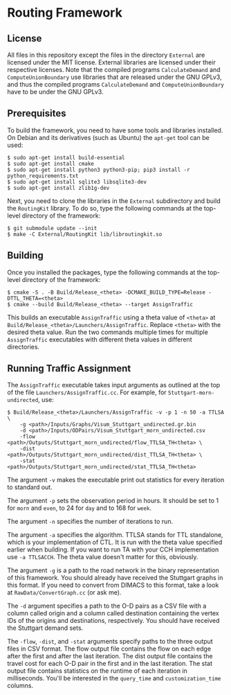 # Routing Framework

## License

All files in this repository except the files in the directory `External` are licensed under the MIT
license. External libraries are licensed under their respective licenses. Note that the compiled
programs `CalculateDemand` and `ComputeUnionBoundary` use libraries that are released under the GNU
GPLv3, and thus the compiled programs `CalculateDemand` and `ComputeUnionBoundary` have to be under
the GNU GPLv3.

## Prerequisites

To build the framework, you need to have some tools and libraries installed. On Debian and its derivatives
(such as Ubuntu) the `apt-get` tool can be used:

```
$ sudo apt-get install build-essential
$ sudo apt-get install cmake
$ sudo apt-get install python3 python3-pip; pip3 install -r python_requirements.txt
$ sudo apt-get install sqlite3 libsqlite3-dev
$ sudo apt-get install zlib1g-dev
```

Next, you need to clone the libraries in the `External` subdirectory and build the `RoutingKit` library. To do so,
type the following commands at the top-level directory of the framework:

```
$ git submodule update --init
$ make -C External/RoutingKit lib/libroutingkit.so
```

## Building

Once you installed the packages, type the following commands at the top-level directory of
the framework:

```
$ cmake -S . -B Build/Release_<theta> -DCMAKE_BUILD_TYPE=Release -DTTL_THETA=<theta>
$ cmake --build Build/Release_<theta> --target AssignTraffic
```

This builds an executable `AssignTraffic` using a theta value of
`<theta>` at `Build/Release_<theta>/Launchers/AssignTraffic`.
Replace `<theta>` with the desired theta value. 
Run the two commands multiple times for multiple `AssignTraffic` executables with 
different theta values in different directories. 

## Running Traffic Assignment

The `AssignTraffic` executable takes input arguments as outlined at the top of 
the file `Launchers/AssignTraffic.cc`.
For example, for `Stuttgart-morn-undirected`, use:

```
$ Build/Release_<theta>/Launchers/AssignTraffic -v -p 1 -n 50 -a TTLSA \
    -g <path>/Inputs/Graphs/Visum_Stuttgart_undirected.gr.bin
    -d <path>/Inputs/ODPairs/Visum_Stuttgart_morn_undirected.csv
    -flow <path>/Outputs/Stuttgart_morn_undirected/flow_TTLSA_TH<theta> \
    -dist <path>/Outputs/Stuttgart_morn_undirected/dist_TTLSA_TH<theta> \
    -stat <path>/Outputs/Stuttgart_morn_undirected/stat_TTLSA_TH<theta>
```

The argument `-v` makes the executable print out statistics for every 
iteration to standard out.

The argument `-p` sets the observation period in hours. It should be set to 1 
for `morn` and `even`, to 24 for `day` and to 168 for `week`.

The argument `-n` specifies the number of iterations to run.

The argument `-a` specifies the algorithm. TTLSA stands for TTL standalone, 
which is your implementation of CTL. It is run with the theta value specified 
earlier when building. 
If you want to run TA with your CCH implementation use `-a TTLSACCH`. 
The theta value doesn't matter for this, obviously. 

The argument `-g` is a path to the road network in the binary representation 
of this framework. You should already have received the Stuttgart graphs in this 
format. If you need to convert from DIMACS to this format, take a look at 
`RawData/ConvertGraph.cc` (or ask me).

The `-d` argument specifies a path to the O-D pairs as a CSV file with a column called 
origin and a column called destination containing the vertex IDs of the 
origins and destinations, respectively. You should have received the Stuttgart 
demand sets.

The `-flow`, `-dist`, and `-stat` arguments specify paths to the three output 
files in CSV format. 
The flow output file contains the flow on each edge after the first 
and after the last iteration.
The dist output file contains the travel cost for each O-D pair in the first
and in the last iteration.
The stat output file contains statistics on the runtime of each iteration 
in milliseconds. You'll be interested in the `query_time` and 
`customization_time` columns.
